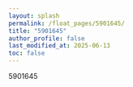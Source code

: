 ```yaml
---
layout: splash
permalink: /float_pages/5901645/
title: "5901645"
author_profile: false
last_modified_at: 2025-06-13
toc: false
---
```

 
5901645
